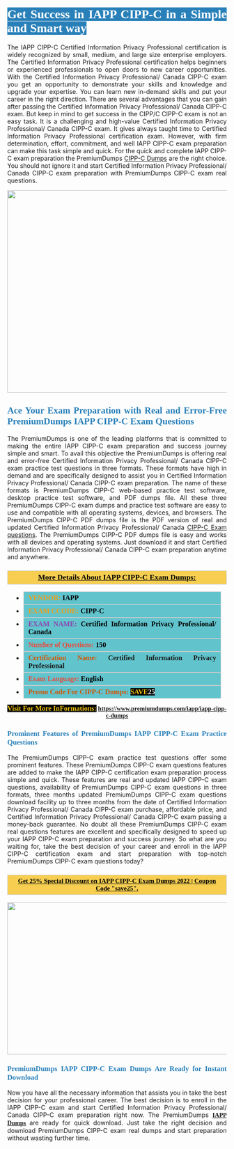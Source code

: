 <h1 style="text-align: justify;"><span style="color:#ffffff;"><span style="font-family:Georgia,serif;"><strong><span style="background-color:#2980b9;">Get Success in IAPP CIPP-C in a Simple and Smart way</span></strong></span></span></h1>

<p style="text-align: justify;">The IAPP CIPP-C Certified Information Privacy Professional certification is widely recognized by small, medium, and large size enterprise employers. The Certified Information Privacy Professional certification helps beginners or experienced professionals to open doors to new career opportunities. With the Certified Information Privacy Professional/ Canada CIPP-C exam you get an opportunity to demonstrate your skills and knowledge and upgrade your expertise. You can learn new in-demand skills and put your career in the right direction. There are several advantages that you can gain after passing the Certified Information Privacy Professional/ Canada CIPP-C exam. But keep in mind to get success in the CIPP/C CIPP-C exam is not an easy task. It is a challenging and high-value Certified Information Privacy Professional/ Canada CIPP-C exam. It gives always taught time to Certified Information Privacy Professional certification exam. However, with firm determination, effort, commitment, and well IAPP CIPP-C exam preparation can make this task simple and quick. For the quick and complete IAPP CIPP-C exam preparation the PremiumDumps <a href="https://www.premiumdumps.com/iapp/iapp-cipp-c-dumps">CIPP-C Dumps</a> are the right choice. You should not ignore it and start Certified Information Privacy Professional/ Canada CIPP-C exam preparation with PremiumDumps CIPP-C exam real questions.</p>

<p style="text-align: center;"><a href="https://www.premiumdumps.com/iapp/iapp-cipp-c-dumps"><img alt="" src="https://i.imgur.com/KJGzbJ2.jpeg" style="width: 700px; height: 465px;" /></a></p>

<h2 style="text-align: justify;"><span style="color:#2980b9;"><span style="font-family:Georgia,serif;"><strong>Ace Your Exam Preparation with Real and Error-Free PremiumDumps IAPP CIPP-C Exam Questions</strong></span></span></h2>

<p style="text-align: justify;">The PremiumDumps is one of the leading platforms that is committed to making the entire IAPP CIPP-C exam preparation and success journey simple and smart. To avail this objective the PremiumDumps is offering real and error-free Certified Information Privacy Professional/ Canada CIPP-C exam practice test questions in three formats. These formats have high in demand and are specifically designed to assist you in Certified Information Privacy Professional/ Canada CIPP-C exam preparation. The name of these formats is PremiumDumps CIPP-C web-based practice test software, desktop practice test software, and PDF dumps file. All these three PremiumDumps CIPP-C exam dumps and practice test software are easy to use and compatible with all operating systems, devices, and browsers. The PremiumDumps CIPP-C PDF dumps file is the PDF version of real and updated Certified Information Privacy Professional/ Canada <a href="https://www.premiumdumps.com/iapp/iapp-cipp-c-dumps">CIPP-C Exam questions</a>. The PremiumDumps CIPP-C PDF dumps file is easy and works with all devices and operating systems. Just download it and start Certified Information Privacy Professional/ Canada CIPP-C exam preparation anytime and anywhere.</p>

<h3 style="background: #f7ce50; border: 1px solid rgb(204, 204, 204); padding: 5px 10px; text-align: center;"><span style="font-family:Georgia,serif;"><u><u><span style="color:#000000;"><span style="font-size:11pt"><span style="line-height:normal"><b><span style="font-size:13.0pt"><span cambria="">More Details About IAPP CIPP-C Exam Dumps:</span></span></b></span></span></span></u></u></span></h3>

<ul>
	<li style="margin:0cm 10pt">
	<div style="background:#61c4cd; border: 1px solid rgb(204, 204, 204); padding: 5px 10px; text-align: justify;"><span style="font-family:Georgia,serif;"><span style="font-size:11pt"><span style="line-height:normal"><b><span style="font-size:12.0pt"><span new="" roman="" times=""><span style="color:#f39c12;">VENDOR:</span> <span style="color:#000000;">IAPP</span></span></span></b></span></span></span></div>
	</li>
	<li style="margin:0cm 10pt">
	<div style="background: #61c4cd; border: 1px solid rgb(204, 204, 204); padding: 5px 10px; text-align: justify;"><span style="font-family:Georgia,serif;"><span style="font-size:11pt"><span style="line-height:normal"><b><span style="font-size:12.0pt"><span new="" roman="" times=""><span style="color:#f39c12;">EXAM CCODE:</span> <span style="color:#000000;">CIPP-C</span></span></span></b></span></span></span></div>
	</li>
	<li style="margin:0cm 10pt">
	<div style="background: #61c4cd; border: 1px solid rgb(204, 204, 204); padding: 5px 10px; text-align: justify;"><span style="font-family:Georgia,serif;"><span style="font-size:11pt"><span style="line-height:normal"><b><span style="font-size:12.0pt"><span new="" roman="" times=""><span style="color:#8e44ad;">EXAM NAME:</span> <span style="color:#000000;">Certified Information Privacy Professional/ Canada</span></span></span></b></span></span></span></div>
	</li>
	<li style="margin:0cm 10pt">
	<div style="background: #61c4cd; border: 1px solid rgb(204, 204, 204); padding: 5px 10px;"><span style="font-family:Georgia,serif;"><span style="font-size:11pt"><span style="line-height:normal"><b><span style="font-size:12.0pt"><span new="" roman="" times=""><span style="color:#e74c3c;">Number of Questions:</span><span style="color:#000000;"><span style="color:#f1c40f;"> </span>150</span></span></span></b></span></span></span></div>
	</li>
	<li style="margin:0cm 10pt">
	<div style="background: #61c4cd; border: 1px solid rgb(204, 204, 204); padding: 5px 10px; text-align: justify;"><span style="font-family:Georgia,serif;"><span style="font-size:11pt"><span style="line-height:normal"><b><span style="font-size:12.0pt"><span new="" roman="" times=""><span style="color:#d35400;">Certification Name:</span> Certified Information Privacy Professional</span></span></b></span></span></span></div>
	</li>
	<li style="margin:0cm 10pt">
	<div style="background: #61c4cd; border: 1px solid rgb(204, 204, 204); padding: 5px 10px; text-align: justify;"><span style="font-family:Georgia,serif;"><span style="font-size:11pt"><span style="line-height:normal"><b><span style="font-size:12.0pt"><span new="" roman="" times=""><span style="color:#e74c3c;">Exam Language:</span> <span style="color:#000000;">English</span></span></span></b></span></span></span></div>
	</li>
	<li style="margin:0cm 10pt">
	<div style="background: #61c4cd; border: 1px solid rgb(204, 204, 204); padding: 5px 10px;"><span style="font-family:Georgia,serif;"><span style="font-size:11pt"><span style="line-height:normal"><b><span style="font-size:12.0pt"><span new="" roman="" times=""><span style="color:#d35400;">Promo Code For CIPP-C Dumps:</span><span style="color:#f1c40f;"> <span style="background-color:#000000;">SAVE</span></span><span style="color:#ffffff;"><span style="background-color:#000000;">25</span></span></span></span></b></span></span></span></div>
	</li>
</ul>

<p style="text-align: center;"><span style="font-family:Georgia,serif;"><strong><span style="font-size:16px;"><span style="color:#f1c40f;"><span style="background-color:#000000;">Visit For More InFormations:</span></span></span> <a href="https://www.premiumdumps.com/iapp/iapp-cipp-c-dumps">https://www.premiumdumps.com/iapp/iapp-cipp-c-dumps</a></strong></span></p>

<h3 style="text-align: justify;"><span style="color:#2980b9;"><span style="font-family:Georgia,serif;"><strong><strong><strong>Prominent Features of PremiumDumps IAPP CIPP-C Exam Practice Questions</strong></strong></strong></span></span></h3>

<p style="text-align: justify;">The PremiumDumps CIPP-C exam practice test questions offer some prominent features. These PremiumDumps CIPP-C exam questions features are added to make the IAPP CIPP-C certification exam preparation process simple and quick. These features are real and updated IAPP CIPP-C exam questions, availability of PremiumDumps CIPP-C exam questions in three formats, three months updated PremiumDumps CIPP-C exam questions download facility up to three months from the date of Certified Information Privacy Professional/ Canada CIPP-C exam purchase, affordable price, and Certified Information Privacy Professional/ Canada CIPP-C exam passing a money-back guarantee. No doubt all these PremiumDumps CIPP-C exam real questions features are excellent and specifically designed to speed up your IAPP CIPP-C exam preparation and success journey. So what are you waiting for, take the best decision of your career and enroll in the IAPP CIPP-C certification exam and start preparation with top-notch PremiumDumps CIPP-C exam questions today?</p>

<h3 style="background: rgb(247, 206, 80); border: 1px solid rgb(204, 204, 204); padding: 5px 10px; text-align: center;"><span style="font-family:Georgia,serif;"><u><span style="color:#000000;"><span style="font-size:11pt;"><span style="line-height:normal;"><b><span cambria="">Get 25% Special Discount on IAPP CIPP-C Exam Dumps 2022 | Coupon Code "save25".</span></b></span></span></span></u></span></h3>

<p style="text-align: center;"><strong><strong><a href="https://www.premiumdumps.com/iapp/iapp-cipp-c-dumps"><img alt="" src="https://i.imgur.com/F18GQwv.jpeg" style="width: 700px; height: 350px;" /></a></strong></strong></p>

<h3 style="text-align: justify;"><strong><span style="color:#2980b9;"><span style="font-family:Georgia,serif;"><strong><strong><strong>PremiumDumps IAPP CIPP-C Exam Dumps Are Ready for Instant Download</strong></strong></strong></span></span></strong></h3>

<p style="text-align: justify;">Now you have all the necessary information that assists you in take the best decision for your professional career. The best decision is to enroll in the IAPP CIPP-C exam and start Certified Information Privacy Professional/ Canada CIPP-C exam preparation right now. The PremiumDumps <span style="font-family:Georgia,serif;"><strong><a href="https://www.premiumdumps.com/iapp-exam-dumps">IAPP Dumps</a></strong></span> are ready for quick download. Just take the right decision and download PremiumDumps CIPP-C exam real dumps and start preparation without wasting further time.</p>
